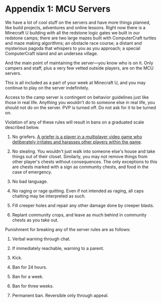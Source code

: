 # Appendix 1: MCU Servers

We have a lot of cool stuff on the servers and have more things planned, like build projects, adventures and online lessons. Right now there is a Minecraft U building with all the redstone logic gates we built in our redstone camps; there are two large mazes built with ComputerCraft turtles and maze making algorithms; an obstacle race course; a distant and mysterious pagoda that whispers to you as you approach; a special ComputerCraft island and an undersea village.

And the main point of maintaining the server—you know who is on it. Only campers and staff, plus a very few vetted outside players, are on the MCU servers.

This is all included as a part of your week at Minecraft U, and you may continue to play on the server indefinitely.

Access to the camp server is contingent on behavior guidelines just like those in real life. Anything you wouldn't do to someone else in real life, you should not do on the server. PVP is turned off. Do not ask for it to be turned on.

Violation of any of these rules will result in bans on a graduated scale described below.

1. No griefers. [A griefer is a player in a multiplayer video game who deliberately irritates and harasses other players within the game](http://en.wikipedia.org/wiki/Griefer).

2. No stealing. You wouldn't just walk into someone else's house and take things out of their closet. Similarly, you may not remove things from other player's chests without consequences. The only exceptions to this are chests marked with a sign as community chests, and food in the case of emergency.

3. No bad language.

4. No raging or rage quitting. Even if not intended as raging, all caps chatting may be interpreted as such.

5. Fill creeper holes and repair any other damage done by creeper blasts.

6. Replant community crops, and leave as much behind in community chests as you take out.

Punishment for breaking any of the server rules are as follows:

1. Verbal warning through chat.

2. If immediately reachable, warning to a parent.

3. Kick.

4. Ban for 24 hours.

5. Ban for a week.

6. Ban for three weeks.

7. Permanent ban. Reversible only through appeal.
